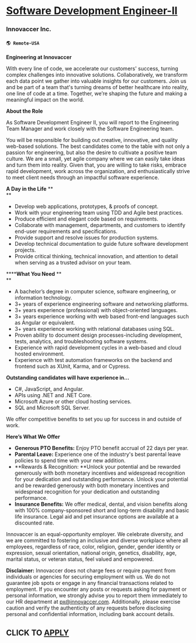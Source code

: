 # [Software Development Engineer-II](https://www.remotewlb.com/apply/software-development-engineer-ii-115673)  
### Innovaccer Inc.  
#### `🌎 Remote-USA`  

**Engineering at Innovaccer**

With every line of code, we accelerate our customers' success, turning complex challenges into innovative solutions. Collaboratively, we transform each data point we gather into valuable insights for our customers. Join us and be part of a team that's turning dreams of better healthcare into reality, one line of code at a time. Together, we’re shaping the future and making a meaningful impact on the world.

**About the Role**

As Software Development Engineer II, you will report to the Engineering Team Manager and work closely with the Software Engineering team.

You will be responsible for building out creative, innovative, and quality web-based solutions. The best candidates come to the table with not only a passion for engineering, but also the desire to cultivate a positive team culture. We are a small, yet agile company where we can easily take ideas and turn them into reality. Given that, you are willing to take risks, embrace rapid development, work across the organization, and enthusiastically strive to meet client needs through an impactful software experience.

**A Day in the Life** **  
**

  * Develop web applications, prototypes, & proofs of concept.
  * Work with your engineering team using TDD and Agile best practices. 
  * Produce efficient and elegant code based on requirements.
  * Collaborate with management, departments, and customers to identify end-user requirements and specifications.
  * Provide support and resolve issues for production systems.
  * Develop technical documentation to guide future software development projects. 
  * Provide critical thinking, technical innovation, and attention to detail when serving as a trusted advisor on your team. 

******What You Need** **  
**

  * A bachelor’s degree in computer science, software engineering, or information technology.
  * 3+ years of experience engineering software and networking platforms.
  * 3+ years experience (professional) with object-oriented languages.
  * 3+ years experience working with web based front-end languages such as Angular or equivalent.
  * 3+ years experience working with relational databases using SQL.
  * Proven ability to document design processes-including development, tests, analytics, and troubleshooting software systems.
  * Experience with rapid development cycles in a web-based and cloud hosted environment.
  * Experience with test automation frameworks on the backend and frontend such as XUnit, Karma, and or Cypress.

**Outstanding candidates will have experience in…**

  * C#, JavaScript, and Angular.
  * APIs using .NET and .NET Core.
  * Microsoft Azure or other cloud hosting services. 
  * SQL and Microsoft SQL Server. 

We offer competitive benefits to set you up for success in and outside of work.

**Here’s What We Offer**  
  

  * **Generous PTO Benefits:** Enjoy PTO benefit accrual of 22 days per year.
  * **Parental Leave:** Experience one of the industry's best parental leave policies to spend time with your new addition.
  * **Rewards & Recognition: **Unlock your potential and be rewarded generously with both monetary incentives and widespread recognition for your dedication and outstanding performance. Unlock your potential and be rewarded generously with both monetary incentives and widespread recognition for your dedication and outstanding performance.
  * **Insurance Benefits:** We offer medical, dental, and vision benefits along with 100% company-sponsored short and long-term disability and basic life insurance. Legal aid and pet insurance options are available at a discounted rate.

Innovaccer is an equal-opportunity employer. We celebrate diversity, and we are committed to fostering an inclusive and diverse workplace where all employees, regardless of race, color, religion, gender, gender identity or expression, sexual orientation, national origin, genetics, disability, age, marital status, or veteran status, feel valued and empowered.

**Disclaimer:** Innovaccer does not charge fees or require payment from individuals or agencies for securing employment with us. We do not guarantee job spots or engage in any financial transactions related to employment. If you encounter any posts or requests asking for payment or personal information, we strongly advise you to report them immediately to our HR department at px@innovaccer.com. Additionally, please exercise caution and verify the authenticity of any requests before disclosing personal and confidential information, including bank account details.

  
## CLICK TO [APPLY](https://www.remotewlb.com/apply/software-development-engineer-ii-115673)

